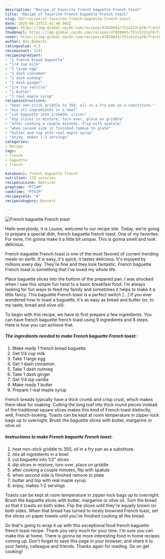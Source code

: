 ```yaml
---
description: "Recipe of Favorite French baguette French toast"
title: "Recipe of Favorite French baguette French toast"
slug: 507-recipe-of-favorite-french-baguette-french-toast
date: 2020-06-23T23:41:40.945Z
image: https://img-global.cpcdn.com/recipes/47020843/751x532cq70/french-baguette-french-toast-recipe-main-photo.jpg
thumbnail: https://img-global.cpcdn.com/recipes/47020843/751x532cq70/french-baguette-french-toast-recipe-main-photo.jpg
cover: https://img-global.cpcdn.com/recipes/47020843/751x532cq70/french-baguette-french-toast-recipe-main-photo.jpg
author: Don Roberts
ratingvalue: 4.5
reviewcount: 3247
recipeingredient:
- "1 french bread baguette"
- "1/4 cup milk"
- "1 large egg"
- "1 dash cinnamon"
- "1 dash nutmeg"
- "1 dash ginger"
- "1/4 tsp vanilla"
- "1 butter"
- "1 real maple syrup"
recipeinstructions:
- "heat non-stick griddle to 350, oil in a fry pan as a substitute."
- "mix all ingredients in a bowl"
- "cut baguette into 1/2&#34; slices"
- "dip slices in mixture, turn over, place on griddle"
- "after cooking a couple minutes, flip with spatula"
- "when second side is finished remove to plate"
- "butter and top with real maple syrup"
- "enjoy, makes 1-2 servings"
categories:
- Recipe
tags:
- french
- baguette
- french

katakunci: french baguette french 
nutrition: 170 calories
recipecuisine: American
preptime: "PT24M"
cooktime: "PT41M"
recipeyield: "4"
recipecategory: Dessert

---
```



![French baguette French toast](https://img-global.cpcdn.com/recipes/47020843/751x532cq70/french-baguette-french-toast-recipe-main-photo.jpg)

Hello everybody, it is Louise, welcome to our recipe site. Today, we're going to prepare a special dish, french baguette french toast. One of my favorites. For mine, I'm gonna make it a little bit unique. This is gonna smell and look delicious.

French baguette French toast is one of the most favored of current trending meals on earth. It is easy, it's quick, it tastes delicious. It's enjoyed by millions every day. They're fine and they look fantastic. French baguette French toast is something that I've loved my whole life.

Place baguette slices into the bottom of the prepared pan. I was shocked when I saw this simple fun twist to a basic breakfast food. I&#39;m always looking for fun ways to feed my family and sometimes it helps to make it a little fancy. This baguette French toast is a perfect switch […] If you ever wondered how to toast a baguette, it&#39;s as easy as bread and butter (or, to my taste, bread and olive oil).


To begin with this recipe, we have to first prepare a few ingredients. You can have french baguette french toast using 9 ingredients and 8 steps. Here is how you can achieve that.

<!--inarticleads1-->

##### The ingredients needed to make French baguette French toast:

1. Make ready 1 french bread baguette
1. Get 1/4 cup milk
1. Take 1 large egg
1. Get 1 dash cinnamon
1. Take 1 dash nutmeg
1. Take 1 dash ginger
1. Get 1/4 tsp vanilla
1. Make ready 1 butter
1. Prepare 1 real maple syrup


French breads typically have a thick crumb and crisp crust, which makes them ideal for soaking. Cutting the long loaf into thick round pieces instead of the traditional square slices makes this kind of French toast distinctly, well, French-looking. Toasts can be kept at room temperature in zipper-lock bags up to overnight. Brush the baguette slices with butter, margarine or olive oil. 

<!--inarticleads2-->

##### Instructions to make French baguette French toast:

1. heat non-stick griddle to 350, oil in a fry pan as a substitute.
1. mix all ingredients in a bowl
1. cut baguette into 1/2&#34; slices
1. dip slices in mixture, turn over, place on griddle
1. after cooking a couple minutes, flip with spatula
1. when second side is finished remove to plate
1. butter and top with real maple syrup
1. enjoy, makes 1-2 servings


Toasts can be kept at room temperature in zipper-lock bags up to overnight. Brush the baguette slices with butter, margarine or olive oil. Turn the bread so that it toasts on both sides. Flip the slices until they&#39;re equally brown on both sides. When that bread has turned to nicely browned French toast, set the slices on paper towels until you&#39;ve finished cooking all the bread. 

So that's going to wrap it up with this exceptional food french baguette french toast recipe. Thank you very much for your time. I'm sure you can make this at home. There is gonna be more interesting food in home recipes coming up. Don't forget to save this page in your browser, and share it to your family, colleague and friends. Thanks again for reading. Go on get cooking!
